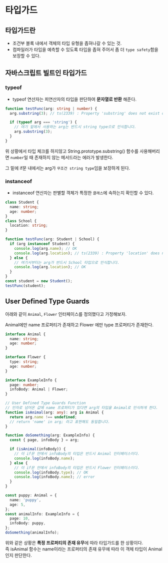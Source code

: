 # 타입가드

## 타입가드란

- 조건부 블록 내에서 객체의 타입 유형을 좁혀나갈 수 있는 것.
- 컴파일러가 타입을 예측할 수 있도록 타입을 좁혀 주어서 좀 더 `type safety`함을 보장할 수 있다.

## 자바스크립트 빌트인 타입가드

### typeof

- typeof 연산자는 피연산자의 타입을 판단하여 **문자열로 반환** 해준다.

```ts
function testFunc(arg: string | number) {
  arg.substring(3); // ts(2339) : Property 'substring' does not exist on type 'string | number'.

  if (typeof arg === 'string') {
    // 여기 밑에서 사용하는 arg는 반드시 string type으로 인식합니다.
    arg.substring(3);
  }
}
```

위 상황에서 타입 체크를 하지않고 String.prototype.substring() 함수를 사용해버리면 `number`일 때 존재하지 않는 메서드라는 에러가 발생한다.

그 밑에 if문 내에서는 arg가 `무조건 string type`임을 보장하게 된다.

### instanceof

- instanceof 연산자는 판별할 객체가 특정한 `클래스`에 속하는지 확인할 수 있다.

```ts
class Student {
  name: string;
  age: number;
}
class School {
  location: string;
}

function testFunc(arg: Student | School) {
  if (arg instanceof Student) {
    console.log(arg.name); // OK
    console.log(arg.location); // ts(2339) : Property 'location' does not exist on type 'Student'.
  } else {
    // 여기서부터는 arg가 반드시 School 타입으로 인식합니다.
    console.log(arg.location); // OK
  }
}
const student = new Student();
testFunc(student);
```

## User Defined Type Guards

아래와 같이 `Animal`, `Flower` 인터페이스를 정의했다고 가정해보자.

Animal에만 name 프로퍼티가 존재하고 Flower 에만 type 프로퍼티가 존재한다.

```ts
interface Animal {
  name: string;
  age: number;
}

interface Flower {
  type: string;
  age: number;
}

interface ExampleInfo {
  page: number;
  infoBody: Animal | Flower;
}

// User Defined Type Guards Function
// 인자로 넘어온 값에 name 프로퍼티가 있다면 arg의 타입을 Animal로 인식하게 한다.
function isAnimal(arg: any): arg is Animal {
  return arg.name !== undefined;
  // return 'name' in arg; 라고 표현해도 동일합니다.
}

function doSomething(arg: ExampleInfo) {
  const { page, infoBody } = arg;

  if (isAnimal(infoBody)) {
    // 이 if문 안에서 infoBody의 타입은 반드시 Animal 인터페이스이다.
    console.log(infoBody.name);
  } else {
    // 이 if문 안에서 infoBody의 타입은 반드시 Flower 인터페이스이다.
    console.log(infoBody.type); // OK
    console.log(infoBody.name); // error
  }
}

const puppy: Animal = {
  name: 'puppy',
  age: 5,
};
const animalInfo: ExampleInfo = {
  page: 10,
  infoBody: puppy,
};
doSomething(animalInfo);
```

위와 같은 상황은 **특정 프로퍼티의 존재 유무**에 따라 타입가드를 한 상황이다.  
즉 isAnimal 함수는 name이라는 프로퍼티의 존재 유무에 따라 이 객체 타입이 Animal인지 판단한다.
